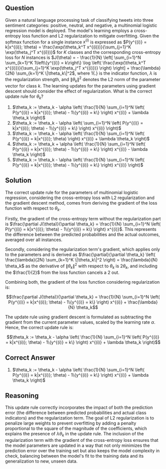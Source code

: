 ## Question
Given a natural language processing task of classifying tweets into three sentiment categories: positive, neutral, and negative, a multinomial logistic regression model is deployed. The model's learning employs a cross-entropy loss function and L2 regularization to mitigate overfitting. Given the softmax function for a single instance $x^{(i)}$ is expressed as $P(y^{(i)} = k|x^{(i)}; \theta) = \frac{\exp(\theta_k^T x^{(i)})}{\sum_{j=1}^K \exp(\theta_j^T x^{(i)})}$ for $K$ classes and the corresponding cross-entropy loss for $N$ instances is $J(\theta) = - \frac{1}{N} \left[ \sum_{i=1}^N \sum_{k=1}^K 1\left\{y^{(i)} = k\right\} \log \left( \frac{\exp(\theta_k^T x^{(i)})}{\sum_{j=1}^K \exp(\theta_j^T x^{(i)})} \right) \right] + \frac{\lambda}{2N} \sum_{k=1}^K \|\theta_k\|^2$, where $1\{.\}$ is the indicator function, $\lambda$ is the regularization strength, and $\|\theta_k\|^2$ denotes the L2 norm of the parameter vector for class $k$. The learning updates for the parameters using gradient descent should consider the effect of regularization. What is the correct update rule for $\theta_k$?

1. $\theta_k := \theta_k - \alpha \left( \frac{1}{N} \sum_{i=1}^N \left( P(y^{(i)} = k|x^{(i)}; \theta) - 1\{y^{(i)} = k\} \right) x^{(i)} + \lambda \theta_k \right)$
2. $\theta_k := \theta_k - \alpha \left( \sum_{i=1}^N \left( P(y^{(i)} = k|x^{(i)}; \theta) - 1\{y^{(i)} = k\} \right) x^{(i)} \right)$
3. $\theta_k := \theta_k - \alpha \left( \frac{1}{N} \sum_{i=1}^N \left( P(y^{(i)} = k|x^{(i)}; \theta) \right) x^{(i)} + \lambda \theta_k \right)$
4. $\theta_k := \theta_k + \alpha \left( \frac{1}{N} \sum_{i=1}^N \left( P(y^{(i)} = k|x^{(i)}; \theta) - 1\{y^{(i)} = k\} \right) x^{(i)} - \lambda \theta_k \right)$
5. $\theta_k := \theta_k - \alpha \left( \frac{1}{N} \sum_{i=1}^N \left( P(y^{(i)} = k|x^{(i)}; \theta) - 1\{y^{(i)} = k\} \right) x^{(i)} \right)$

## Solution

The correct update rule for the parameters of multinomial logistic regression, considering the cross-entropy loss with L2 regularization and the gradient descent method, comes from deriving the gradient of the loss function with respect to $\theta_k$. 

Firstly, the gradient of the cross-entropy term without the regularization part is $\frac{\partial J(\theta)}{\partial \theta_k} = \frac{1}{N} \sum_{i=1}^N \left( P(y^{(i)} = k|x^{(i)}; \theta) - 1\{y^{(i)} = k\} \right) x^{(i)}$. This represents the difference between the predicted probabilities and the actual outcomes, averaged over all instances.

Secondly, considering the regularization term's gradient, which applies only to the parameters and is derived as $\frac{\partial}{\partial \theta_k} \left( \frac{\lambda}{2N} \sum_{k=1}^K \|\theta_k\|^2 \right) = \frac{\lambda}{N} \theta_k$ as the derivative of $\|\theta_k\|^2$ with respect to $\theta_k$ is $2\theta_k$, and including the $\frac{1}{2}$ from the loss function cancels a $2$ out.

Combining both, the gradient of the loss function considering regularization is:

$$\frac{\partial J(\theta)}{\partial \theta_k} = \frac{1}{N} \sum_{i=1}^N \left( P(y^{(i)} = k|x^{(i)}; \theta) - 1\{y^{(i)} = k\} \right) x^{(i)} + \frac{\lambda}{N} \theta_k$$

The update rule using gradient descent is formulated as subtracting the gradient from the current parameter values, scaled by the learning rate $\alpha$. Hence, the correct update rule is:

$$\theta_k := \theta_k - \alpha \left( \frac{1}{N} \sum_{i=1}^N \left( P(y^{(i)} = k|x^{(i)}; \theta) - 1\{y^{(i)} = k\} \right) x^{(i)} + \lambda \theta_k \right)$$

## Correct Answer

1. $\theta_k := \theta_k - \alpha \left( \frac{1}{N} \sum_{i=1}^N \left( P(y^{(i)} = k|x^{(i)}; \theta) - 1\{y^{(i)} = k\} \right) x^{(i)} + \lambda \theta_k \right)$

## Reasoning

This update rule correctly incorporates the impact of both the prediction error (the difference between predicted probabilities and actual class indicators) and the regularization term. The goal of L2 regularization is to penalize large weights to prevent overfitting by adding a penalty proportional to the square of the magnitude of the coefficients, which explains the presence of $\lambda \theta_k$ in the update rule. The inclusion of the regularization term with the gradient of the cross-entropy loss ensures that the model parameters are updated in a way that not only minimizes the prediction error over the training set but also keeps the model complexity in check, balancing between the model's fit to the training data and its generalization to new, unseen data.